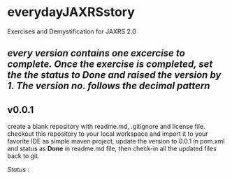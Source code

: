 # everydayJAXRSstory
Exercises and Demystification for JAXRS 2.0


_**every version contains one excercise to complete. Once the exercise is completed, set the the status to **Done** and raised the version by 1. The version no. follows the decimal pattern**_
---
## v0.0.1
create a blank repository with readme.md, .gitignore and license file. checkout this repository to your local workspace and import it to your	favorite IDE as simple maven project, update the version to 0.0.1 in pom.xml and status as **Done** in readme.md file, then check-in all the updated files back to git.

_Status_ :
